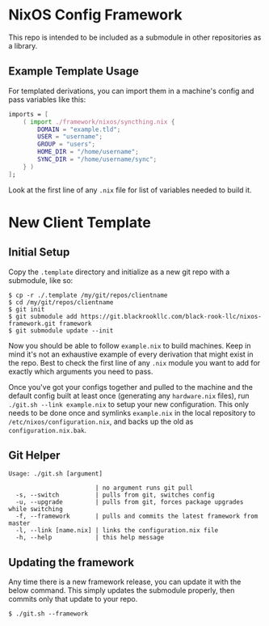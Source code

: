 # NixOS Config Framework

This repo is intended to be included as a submodule in other repositories as a library.

## Example Template Usage

For templated derivations, you can import them in a machine's config and pass variables like this:

```nix
imports = [
    ( import ./framework/nixos/syncthing.nix {
        DOMAIN = "example.tld";
        USER = "username";
        GROUP = "users";
        HOME_DIR = "/home/username";
        SYNC_DIR = "/home/username/sync";
    } )
];
```

Look at the first line of any `.nix` file for list of variables needed to build it.

# New Client Template

## Initial Setup

Copy the `.template` directory and initialize as a new git repo with a submodule, like so:

```shell
$ cp -r ./.template /my/git/repos/clientname
$ cd /my/git/repos/clientname
$ git init
$ git submodule add https://git.blackrookllc.com/black-rook-llc/nixos-framework.git framework
$ git submodule update --init
```

Now you should be able to follow `example.nix` to build machines. Keep in mind it's not an exhaustive example of every derivation that might exist in the repo. Best to check the first line of any `.nix` module you want to add for exactly which arguments you need to pass.

Once you've got your configs together and pulled to the machine and the default config built at least once (generating any `hardware.nix` files), run `./git.sh --link example.nix` to setup your new configuration. This only needs to be done once and symlinks `example.nix` in the local repository to `/etc/nixos/configuration.nix`, and backs up the old as `configuration.nix.bak`.

## Git Helper

```shell
Usage: ./git.sh [argument]

                        | no argument runs git pull
  -s, --switch          | pulls from git, switches config
  -u, --upgrade         | pulls from git, forces package upgrades while switching
  -f, --framework       | pulls and commits the latest framework from master
  -l, --link [name.nix] | links the configuration.nix file
  -h, --help            | this help message
```

## Updating the framework

Any time there is a new framework release, you can update it with the below command. This simply updates the submodule properly, then commits only that update to your repo.

```shell
$ ./git.sh --framework
```